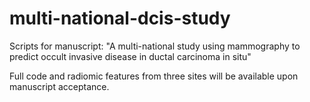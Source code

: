 # multi-national-dcis-study
Scripts for manuscript: "A multi-national study using mammography to predict occult invasive disease in ductal carcinoma in situ"

Full code and radiomic features from three sites will be available upon manuscript acceptance.
